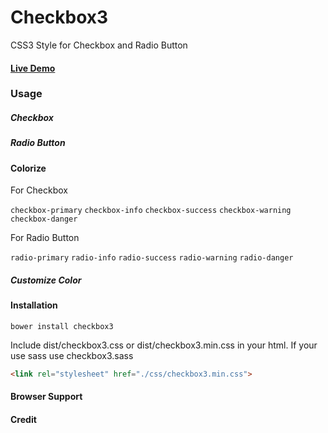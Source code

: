 # Checkbox3
CSS3 Style for Checkbox and Radio Button

#### [Live Demo](http://tui2tone.github.io/checkbox3)

### Usage

##### Checkbox

##### Radio Button

#### Colorize

For Checkbox

`checkbox-primary` `checkbox-info` `checkbox-success` `checkbox-warning` `checkbox-danger`

For Radio Button

`radio-primary` `radio-info` `radio-success` `radio-warning` `radio-danger`

##### Customize Color


#### Installation

```
bower install checkbox3
```

Include dist/checkbox3.css or dist/checkbox3.min.css in your html. If your use sass use checkbox3.sass


```html
<link rel="stylesheet" href="./css/checkbox3.min.css">
```

#### Browser Support

#### Credit
